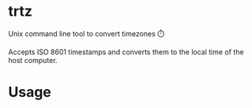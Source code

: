 # trtz
Unix command line tool to convert timezones ⏱️

Accepts ISO 8601 timestamps and converts them to the local time of the host computer.

# Usage

```bash

```


